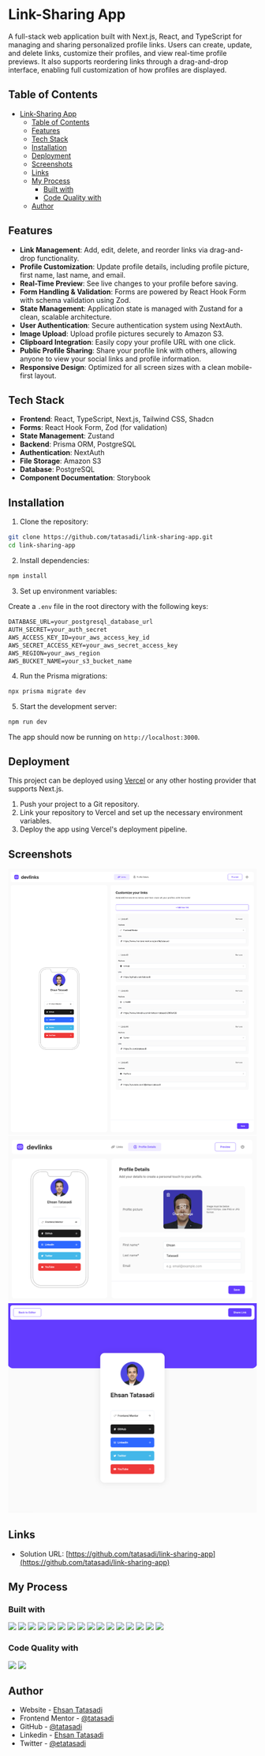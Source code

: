 # Link-Sharing App

A full-stack web application built with Next.js, React, and TypeScript for managing and sharing
personalized profile links. Users can create, update, and delete links, customize their profiles,
and view real-time profile previews. It also supports reordering links through a drag-and-drop
interface, enabling full customization of how profiles are displayed.

## Table of Contents

- [Link-Sharing App](#link-sharing-app)
  - [Table of Contents](#table-of-contents)
  - [Features](#features)
  - [Tech Stack](#tech-stack)
  - [Installation](#installation)
  - [Deployment](#deployment)
  - [Screenshots](#screenshots)
  - [Links](#links)
  - [My Process](#my-process)
    - [Built with](#built-with)
    - [Code Quality with](#code-quality-with)
  - [Author](#author)

## Features

- **Link Management**: Add, edit, delete, and reorder links via drag-and-drop functionality.
- **Profile Customization**: Update profile details, including profile picture, first name, last
  name, and email.
- **Real-Time Preview**: See live changes to your profile before saving.
- **Form Handling & Validation**: Forms are powered by React Hook Form with schema validation using
  Zod.
- **State Management**: Application state is managed with Zustand for a clean, scalable
  architecture.
- **User Authentication**: Secure authentication system using NextAuth.
- **Image Upload**: Upload profile pictures securely to Amazon S3.
- **Clipboard Integration**: Easily copy your profile URL with one click.
- **Public Profile Sharing**: Share your profile link with others, allowing anyone to view your
  social links and profile information.
- **Responsive Design**: Optimized for all screen sizes with a clean mobile-first layout.

## Tech Stack

- **Frontend**: React, TypeScript, Next.js, Tailwind CSS, Shadcn
- **Forms**: React Hook Form, Zod (for validation)
- **State Management**: Zustand
- **Backend**: Prisma ORM, PostgreSQL
- **Authentication**: NextAuth
- **File Storage**: Amazon S3
- **Database**: PostgreSQL
- **Component Documentation**: Storybook

## Installation

1. Clone the repository:

```bash
git clone https://github.com/tatasadi/link-sharing-app.git
cd link-sharing-app
```

2. Install dependencies:

```bash
npm install
```

3. Set up environment variables:

Create a `.env` file in the root directory with the following keys:

```plaintext
DATABASE_URL=your_postgresql_database_url
AUTH_SECRET=your_auth_secret
AWS_ACCESS_KEY_ID=your_aws_access_key_id
AWS_SECRET_ACCESS_KEY=your_aws_secret_access_key
AWS_REGION=your_aws_region
AWS_BUCKET_NAME=your_s3_bucket_name
```

4. Run the Prisma migrations:

```bash
npx prisma migrate dev
```

5. Start the development server:

```bash
npm run dev
```

The app should now be running on `http://localhost:3000`.

## Deployment

This project can be deployed using [Vercel](https://vercel.com/) or any other hosting provider that
supports Next.js.

1. Push your project to a Git repository.
2. Link your repository to Vercel and set up the necessary environment variables.
3. Deploy the app using Vercel's deployment pipeline.

## Screenshots

![](./preview-1.png)  
![](./preview-2.png)  
![](./preview-3.png)

## Links

- Solution URL:
  [https://github.com/tatasadi/link-sharing-app](https://github.com/tatasadi/link-sharing-app)

## My Process

### Built with

![](https://img.shields.io/badge/HTML5-fff?style=for-the-badge&logo=HTML5&logoColor=fff&color=E34F26)
![](https://img.shields.io/badge/CSS3-fff?style=for-the-badge&logo=CSS3&logoColor=fff&color=29a4d9)
![](https://img.shields.io/badge/TypeScript-fff?style=for-the-badge&logo=TypeScript&logoColor=fff&color=2f74c0)
![](https://img.shields.io/badge/git-fff?style=for-the-badge&logo=git&logoColor=fff&color=e94e31)
![](https://img.shields.io/badge/React-fff?style=for-the-badge&logo=React&logoColor=000&color=5ed3f3)
![](https://img.shields.io/badge/Next.js-fff?style=for-the-badge&logo=next.js&logoColor=fff&color=000)
![](https://img.shields.io/badge/tailwindcss-fff?style=for-the-badge&logo=tailwindcss&logoColor=fff&color=15b8c5)
![](https://img.shields.io/badge/Zod-fff?style=for-the-badge&logo=zod&logoColor=fff&color=3068b7)
![](https://img.shields.io/badge/Storybook-fff?style=for-the-badge&logo=storybook&logoColor=fff&color=ff4785)
![](https://img.shields.io/badge/React_Hook_Form-fff?style=for-the-badge&logo=react-hook-form&logoColor=fff&color=ec5990)
![](https://img.shields.io/badge/Zustand-fff?style=for-the-badge&logo=zustand&logoColor=fff&color=ff7e00)
![](https://img.shields.io/badge/Next_Auth-fff?style=for-the-badge&logo=nextauth&logoColor=fff&color=007acc)
![](https://img.shields.io/badge/Amazon_S3-fff?style=for-the-badge&logo=amazon-s3&logoColor=fff&color=569a31)
![](https://img.shields.io/badge/Prisma-fff?style=for-the-badge&logo=prisma&logoColor=fff&color=0c344b)
![](https://img.shields.io/badge/PostgreSQL-fff?style=for-the-badge&logo=postgresql&logoColor=fff&color=336791)
![](https://img.shields.io/badge/Shadcn-fff?style=for-the-badge&logo=shadcn&logoColor=fff&color=000)

### Code Quality with

![](https://img.shields.io/badge/eslint-fff?style=for-the-badge&logo=eslint&logoColor=fff&color=4930bd)
![](https://img.shields.io/badge/prettier-fff?style=for-the-badge&logo=prettier&logoColor=000&color=f3ae42)

## Author

- Website - [Ehsan Tatasadi](https://ehsan.tatasadi.com)
- Frontend Mentor - [@tatasadi](https://www.frontendmentor.io/profile/tatasadi)
- GitHub - [@tatasadi](https://github.com/tatasadi)
- Linkedin - [Ehsan Tatasadi](https://www.linkedin.com/in/ehsan-tatasadi-2161a433)
- Twitter - [@etatasadi](https://twitter.com/etatasadi)

